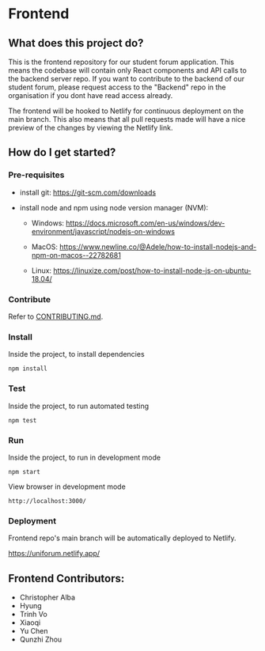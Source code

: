 # Frontend

## What does this project do?

This is the frontend repository for our student forum application. This means the codebase will contain only React components and API calls to the backend server repo. If you want to contribute to the backend of our student forum, please request access to the "Backend" repo in the organisation if you dont have read access already.

The frontend will be hooked to Netlify for continuous deployment on the main branch. This also means that all pull requests made will have a nice preview of the changes by viewing the Netlify link.

## How do I get started?

### Pre-requisites

- install git: https://git-scm.com/downloads
- install node and npm using node version manager (NVM):

  - Windows: https://docs.microsoft.com/en-us/windows/dev-environment/javascript/nodejs-on-windows

  - MacOS: https://www.newline.co/@Adele/how-to-install-nodejs-and-npm-on-macos--22782681

  - Linux: https://linuxize.com/post/how-to-install-node-js-on-ubuntu-18.04/

### Contribute

Refer to [CONTRIBUTING.md](../../contribution-guidelines/.github/CONTRIBUTING.md).

### Install

Inside the project, to install dependencies

`npm install`

### Test

Inside the project, to run automated testing

`npm test`

### Run

Inside the project, to run in development mode

`npm start`

View browser in development mode

`http://localhost:3000/`

### Deployment

Frontend repo's main branch will be automatically deployed to Netlify.

https://uniforum.netlify.app/

## Frontend Contributors:

- Christopher Alba
- Hyung
- Trinh Vo
- Xiaoqi
- Yu Chen
- Qunzhi Zhou
